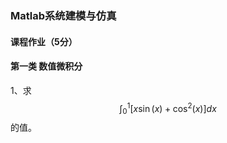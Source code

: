 ### Matlab系统建模与仿真

#### 课程作业（5分）

#### 第一类 数值微积分

1、求 $$
\int_{0}^{1}\left[x \sin (x)+\cos ^{2}(x)\right] d x
$$的值。




####


<script type="text/javascript" src="http://cdn.mathjax.org/mathjax/latest/MathJax.js?config=TeX-AMS-MML_HTMLorMML"> </script>
